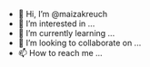 - 👋 Hi, I’m @maizakreuch
- 👀 I’m interested in ...
- 🌱 I’m currently learning ...
- 💞️ I’m looking to collaborate on ...
- 📫 How to reach me ...

<!---
maizakreuch/maizakreuch is a ✨ special ✨ repository because its `README.md` (this file) appears on your GitHub profile.
You can click the Preview link to take a look at your changes.
--->
